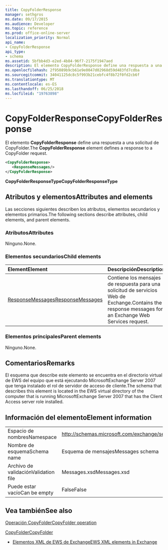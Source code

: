 ```yaml
---
title: CopyFolderResponse
manager: sethgros
ms.date: 09/17/2015
ms.audience: Developer
ms.topic: reference
ms.prod: office-online-server
localization_priority: Normal
api_name:
- CopyFolderResponse
api_type:
- schema
ms.assetid: 5bfbb4d3-e2ed-4b84-96f7-2175f1947aed
description: El elemento CopyFolderResponse define una respuesta a una solicitud de CopyFolder.
ms.openlocfilehash: 2f95089b9cb61e9e0047d02968d59d483fd7cdba
ms.sourcegitcommit: 34041125dc8c5f993b21cebfc4f8b72f0fd2cb6f
ms.translationtype: MT
ms.contentlocale: es-ES
ms.lasthandoff: 06/25/2018
ms.locfileid: "19763898"
---
```

# <a name="copyfolderresponse"></a><span data-ttu-id="44f36-103">CopyFolderResponse</span><span class="sxs-lookup"><span data-stu-id="44f36-103">CopyFolderResponse</span></span>

<span data-ttu-id="44f36-104">El elemento **CopyFolderResponse** define una respuesta a una solicitud de CopyFolder.</span><span class="sxs-lookup"><span data-stu-id="44f36-104">The **CopyFolderResponse** element defines a response to a CopyFolder request.</span></span> 
  
```xml
<CopyFolderResponse>
   <ResponseMessages/>
</CopyFolderResponse>
```

 <span data-ttu-id="44f36-105">**CopyFolderResponseType**</span><span class="sxs-lookup"><span data-stu-id="44f36-105">**CopyFolderResponseType**</span></span>
## <a name="attributes-and-elements"></a><span data-ttu-id="44f36-106">Atributos y elementos</span><span class="sxs-lookup"><span data-stu-id="44f36-106">Attributes and elements</span></span>

<span data-ttu-id="44f36-107">Las secciones siguientes describen los atributos, elementos secundarios y elementos primarios.</span><span class="sxs-lookup"><span data-stu-id="44f36-107">The following sections describe attributes, child elements, and parent elements.</span></span>
  
### <a name="attributes"></a><span data-ttu-id="44f36-108">Atributos</span><span class="sxs-lookup"><span data-stu-id="44f36-108">Attributes</span></span>

<span data-ttu-id="44f36-109">Ninguno.</span><span class="sxs-lookup"><span data-stu-id="44f36-109">None.</span></span>
  
### <a name="child-elements"></a><span data-ttu-id="44f36-110">Elementos secundarios</span><span class="sxs-lookup"><span data-stu-id="44f36-110">Child elements</span></span>

|<span data-ttu-id="44f36-111">**Element**</span><span class="sxs-lookup"><span data-stu-id="44f36-111">**Element**</span></span>|<span data-ttu-id="44f36-112">**Descripción**</span><span class="sxs-lookup"><span data-stu-id="44f36-112">**Description**</span></span>|
|:-----|:-----|
|[<span data-ttu-id="44f36-113">ResponseMessages</span><span class="sxs-lookup"><span data-stu-id="44f36-113">ResponseMessages</span></span>](responsemessages.md) <br/> |<span data-ttu-id="44f36-114">Contiene los mensajes de respuesta para una solicitud de servicios Web de Exchange.</span><span class="sxs-lookup"><span data-stu-id="44f36-114">Contains the response messages for an Exchange Web Services request.</span></span>  <br/> |
   
### <a name="parent-elements"></a><span data-ttu-id="44f36-115">Elementos principales</span><span class="sxs-lookup"><span data-stu-id="44f36-115">Parent elements</span></span>

<span data-ttu-id="44f36-116">Ninguno.</span><span class="sxs-lookup"><span data-stu-id="44f36-116">None.</span></span>
  
## <a name="remarks"></a><span data-ttu-id="44f36-117">Comentarios</span><span class="sxs-lookup"><span data-stu-id="44f36-117">Remarks</span></span>

<span data-ttu-id="44f36-118">El esquema que describe este elemento se encuentra en el directorio virtual de EWS del equipo que está ejecutando MicrosoftExchange Server 2007 que tenga instalado el rol de servidor de acceso de cliente.</span><span class="sxs-lookup"><span data-stu-id="44f36-118">The schema that describes this element is located in the EWS virtual directory of the computer that is running MicrosoftExchange Server 2007 that has the Client Access server role installed.</span></span>
  
## <a name="element-information"></a><span data-ttu-id="44f36-119">Información del elemento</span><span class="sxs-lookup"><span data-stu-id="44f36-119">Element information</span></span>

|||
|:-----|:-----|
|<span data-ttu-id="44f36-120">Espacio de nombres</span><span class="sxs-lookup"><span data-stu-id="44f36-120">Namespace</span></span>  <br/> |http://schemas.microsoft.com/exchange/services/2006/messages  <br/> |
|<span data-ttu-id="44f36-121">Nombre de esquema</span><span class="sxs-lookup"><span data-stu-id="44f36-121">Schema name</span></span>  <br/> |<span data-ttu-id="44f36-122">Esquema de mensajes</span><span class="sxs-lookup"><span data-stu-id="44f36-122">Messages schema</span></span>  <br/> |
|<span data-ttu-id="44f36-123">Archivo de validación</span><span class="sxs-lookup"><span data-stu-id="44f36-123">Validation file</span></span>  <br/> |<span data-ttu-id="44f36-124">Messages.xsd</span><span class="sxs-lookup"><span data-stu-id="44f36-124">Messages.xsd</span></span>  <br/> |
|<span data-ttu-id="44f36-125">Puede estar vacío</span><span class="sxs-lookup"><span data-stu-id="44f36-125">Can be empty</span></span>  <br/> |<span data-ttu-id="44f36-126">False</span><span class="sxs-lookup"><span data-stu-id="44f36-126">False</span></span>  <br/> |
   
## <a name="see-also"></a><span data-ttu-id="44f36-127">Vea también</span><span class="sxs-lookup"><span data-stu-id="44f36-127">See also</span></span>



[<span data-ttu-id="44f36-128">Operación CopyFolder</span><span class="sxs-lookup"><span data-stu-id="44f36-128">CopyFolder operation</span></span>](copyfolder-operation.md)
  
[<span data-ttu-id="44f36-129">CopyFolder</span><span class="sxs-lookup"><span data-stu-id="44f36-129">CopyFolder</span></span>](copyfolder.md)


- [<span data-ttu-id="44f36-130">Elementos XML de EWS de Exchange</span><span class="sxs-lookup"><span data-stu-id="44f36-130">EWS XML elements in Exchange</span></span>](ews-xml-elements-in-exchange.md)

